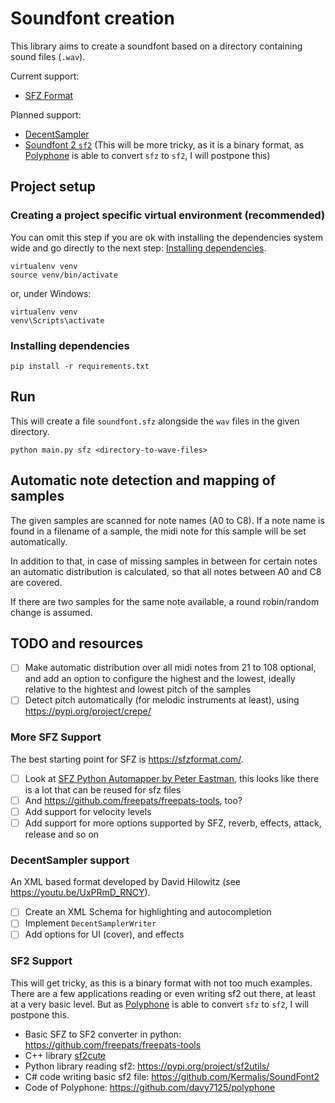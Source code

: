 # Soundfont creation

This library aims to create a soundfont based on a directory containing sound files (`.wav`).

Current support:

* [SFZ Format](https://sfzformat.com/)

Planned support:

* [DecentSampler](https://www.decentsamples.com/product/decent-sampler-plugin/)
* [Soundfont 2 `sf2`](https://en.wikipedia.org/wiki/SoundFont) (This will be more tricky, as it is a binary format,
as [Polyphone](https://www.polyphone-soundfonts.com/) is able to convert `sfz` to `sf2`, I will postpone this)

## Project setup

### Creating a project specific virtual environment (recommended)

You can omit this step if you are ok with installing the dependencies
system wide and go directly to the next step: [Installing dependencies](#installing-dependencies).

```
virtualenv venv
source venv/bin/activate
```
or, under Windows:
```
virtualenv venv
venv\Scripts\activate
```

### Installing dependencies

```
pip install -r requirements.txt
```

## Run

This will create a file `soundfont.sfz` alongside the `wav` files in the given directory.

```
python main.py sfz <directory-to-wave-files>
```

## Automatic note detection and mapping of samples

The given samples are scanned for note names (A0 to C8). If a note name is found in a filename of a sample, the midi
note for this sample will be set automatically.

In addition to that, in case of missing samples in between for certain notes an automatic distribution is calculated, so that all notes between A0 and C8 are covered.

If there are two samples for the same note available, a round robin/random change is assumed.

## TODO and resources

- [ ] Make automatic distribution over all midi notes from 21 to 108 optional, and add an option to configure the highest and the lowest, ideally relative to the hightest and lowest pitch of the samples
- [ ] Detect pitch automatically (for melodic instruments at least), using https://pypi.org/project/crepe/

### More SFZ Support

The best starting point for SFZ is https://sfzformat.com/.

- [ ] Look at [SFZ Python Automapper by Peter Eastman](https://vis.versilstudios.com/sfzconverter.html#u13452-4), this looks like there is a lot that can be reused for sfz files
- [ ] And https://github.com/freepats/freepats-tools, too?
- [ ] Add support for velocity levels
- [ ] Add support for more options supported by SFZ, reverb, effects, attack, release and so on

### DecentSampler support

An XML based format developed by David Hilowitz (see https://youtu.be/UxPRmD_RNCY).

- [ ] Create an XML Schema for highlighting and autocompletion
- [ ] Implement `DecentSamplerWriter`
- [ ] Add options for UI (cover), and effects

### SF2 Support

This will get tricky, as this is a binary format with not too much examples. There are a few applications reading or even writing sf2 out there, at least at a very basic level.
But as [Polyphone](https://www.polyphone-soundfonts.com/) is able to convert `sfz` to `sf2`, I will postpone this.

* Basic SFZ to SF2 converter in python: https://github.com/freepats/freepats-tools
* C++ library [sf2cute](http://gocha.github.io/sf2cute/)
* Python library reading sf2:  https://pypi.org/project/sf2utils/
* C# code writing basic sf2 file: https://github.com/Kermalis/SoundFont2
* Code of Polyphone: https://github.com/davy7125/polyphone
